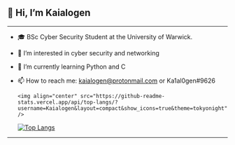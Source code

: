 ## 👋 Hi, I’m Kaialogen

---
- 🎓 BSc Cyber Security Student at the University of Warwick.
- 👀 I’m interested in cyber security and networking
- 🌱 I’m currently learning Python and C
- 📫 How to reach me: kaialogen@protonmail.com or Ka1al0gen#9626


      <img align="center" src="https://github-readme-stats.vercel.app/api/top-langs/?username=Kaialogen&layout=compact&show_icons=true&theme=tokyonight" />


    [![Top Langs](https://github-readme-stats.vercel.app/api/top-langs/?username=anuraghazra)](https://github.com/anuraghazra/github-readme-stats)


---

<!---
Kaialogen/Kaialogen is a ✨ special ✨ repository because its `README.md` (this file) appears on your GitHub profile.
You can click the Preview link to take a look at your changes.
--->
